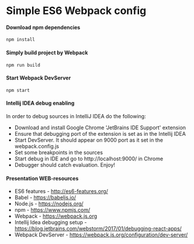 # Simple ES6 Webpack config

#### Download npm dependencies 
```$xslt
npm install
```
#### Simply build project by Webpack
```$xslt
npm run build
```

#### Start Webpack DevServer
```$xslt
npm start
```

#### Intellij IDEA debug enabling
In order to debug sources in IntelliJ IDEA do the following:
* Download and install Google Chrome 'JetBrains IDE Support' extension
* Ensure that debugging port of the extension is set as in the Intellij IDEA 
* Start DevServer. It should appear on 9000 port as it set in the webpack.config.js
* Set some breakpoints in the sources
* Start debug in IDE and go to http://localhost:9000/ in Chrome
* Debugger should catch evaluation. Enjoy!

#### Presentation WEB-resources
* ES6 features - http://es6-features.org/ 
* Babel - https://babeljs.io/ 
* Node.js - https://nodejs.org/
* npm - https://www.npmjs.com/
* Webpack - https://webpack.js.org
* Intellij Idea debugging setup - https://blog.jetbrains.com/webstorm/2017/01/debugging-react-apps/
* Webpack DevServer - https://webpack.js.org/configuration/dev-server/